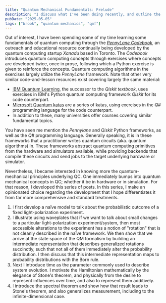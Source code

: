 ```yaml
---
title: "Quantum Mechanical Fundamentals: Prelude"
description: "I discuss what I've been doing recently, and outline the next few posts."
pubDate: "2025-05-05"
tags: ["brook", "quantum mechanics", "qmf"]
---
```

Out of interest, I have been spending some of my time learning some fundamentals of quantum computing through the [*PennyLane Codebook*](https://pennylane.ai/codebook), an outreach and educational resource continually being developed by the quantum computing startup *Xanadu* based in Toronto. The *Codebook* introduces quantum computing concepts through exercises where concepts are developed twice, once in prose, following which a Python exercise is given to reinforce the concepts. Quantum computing algorithms in the exercises largely utilize the *PennyLane* framework. Note that other very similar code-and-lesson resources exist covering largely the same material:

- [IBM Quantum Learning](https://learning.quantum.ibm.com/), the successor to the *Qiskit textbook*, uses exercises in IBM's Python quantum computing framework *Qiskit* for its code counterpart.
- [Microsoft Quantum katas](https://quantum.microsoft.com/en-us/tools/quantum-katas) are a series of katas, using exercises in the *Q\#* programming language for the code counterpart.
- In addition to these, many universities offer courses covering similar fundamental topics.

You have seen me mention the *Pennylane* and *Qiskit* Python frameworks, as well as the *Q\#* programming language. Generally speaking, it is in these frameworks that a practitioner writes quantum circuits (aka. quantum algorithms) in. These frameworks abstract quantum computing primitives from the hardware and simulators available, while providing backends that compile these circuits and send jobs to the target underlying hardware or simulator.

Nevertheless, I became interested in knowing more the quantum-mechanical principles underlying QC. One immediately bumps into quantum mechanical concepts in QC; whether it be in hardware or in simulation. For that reason, I developed this series of posts. In this series, I make an opinionated choice regarding the development that I hope differentiates it from far more comprehensive and standard treatments.

1. I first develop a naïve model to talk about the probabilistic outcome of a fixed light-polarization experiment.
2. I illustrate using waveplates that if we want to talk about small changes to a particular light-polarization experiment/system, then most accessible alterations to the experiment has a notion of "rotation" that is not cleanly described in the naïve framework. We then show that we arrive at the state space of the QM formalism by building an intermediate representation that describes generalized rotations succinctly, such that not all of them immediately alter the probability distribution. I then discuss that this intermediate representation maps to probability distributions with the Born rule.
3. Next I introduce time as the parameter commonly used to describe system evolution. I motivate the Hamiltonian mathematically by the elegance of Stone's theorem, and physically from the desire to represent influences over time, and also to represent them additively.
4. I introduce the spectral theorem and show how that result leads to Stone's theorem, and also generalizes measurement, including to the infinite-dimensional case.